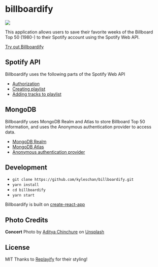 # billboardify
![](docs/billboardify_usage.gif)

This application allows users to save their favorite weeks of the Billboard Top 50 (1980-) to their Spotify account using the Spotify Web API.

[Try out Billboardify](https://kyleschan.github.io/billboardify)

## Spotify API

Billboardify uses the following parts of the Spotify Web API

- [Authorization](https://developer.spotify.com/documentation/general/guides/authorization-guide/#implicit-grant-flow)
- [Creating playlist](https://developer.spotify.com/documentation/web-api/reference/playlists/create-playlist/)
- [Adding tracks to playlist](https://developer.spotify.com/documentation/web-api/reference/playlists/add-tracks-to-playlist/)


## MongoDB

Billboardify uses MongoDB Realm and Atlas to store Billboard Top 50 information, and uses the Anonymous authentication provider to access data.

- [MongoDB Realm](https://docs.mongodb.com/realm/)
- [MongoDB Atlas](https://docs.atlas.mongodb.com/)
- [Anonymous authentication provider](https://docs.mongodb.com/realm/authentication/anonymous/)


## Development
- `git clone https://github.com/kyleschan/billboardify.git`
- `yarn install`
- `cd billboardify`
- `yarn start`

Billboardify is built on [create-react-app](https://github.com/facebook/create-react-app)

## Photo Credits

**Concert**
Photo by [Aditya Chinchure](https://unsplash.com/photos/ZhQCZjr9fHo) on [Unsplash](https://unsplash.com/)


## License
MIT
Thanks to [Replayify](https://github.com/palampinen/replayify/tree/master/src) for their styling!
